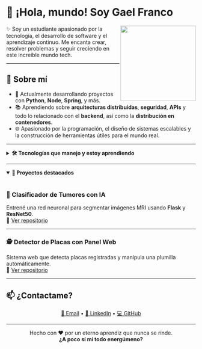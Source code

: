 # 👋 ¡Hola, mundo! Soy **Gael Franco**

<img align="right" src="https://user-images.githubusercontent.com/5713670/87202985-820dcb80-c2b6-11ea-9f56-7ec461c497c3.gif" width="200"/>

✨ Soy un estudiante apasionado por la tecnología, el desarrollo de software y el aprendizaje continuo. Me encanta crear, resolver problemas y seguir creciendo en este increíble mundo tech.

---

## 🧠 Sobre mí

- 🔭 Actualmente desarrollando proyectos con **Python**, **Node**, **Spring**, y más.
- 📚 Aprendiendo sobre **arquitecturas distribuidas**, **seguridad**, **APIs** y todo lo relacionado con el **backend**, así como la **distribución en contenedores**.
- 🌐 Apasionado por la programación, el diseño de sistemas escalables y la construcción de herramientas útiles para el mundo real.

---

<details>
<summary><strong>🛠️ Tecnologías que manejo y estoy aprendiendo</strong></summary>

<br/>

| 🧩 Lenguajes | ⚙️ Frameworks / Herramientas | 🚀 Aprendiendo |
|-------------|-------------------------------|----------------|
| ![Python](https://img.shields.io/badge/-Python-3776AB?style=flat-square&logo=python&logoColor=ffffff) | Flask | ![FastAPI](https://img.shields.io/badge/FastAPI-005571?style=flat-square&logo=fastapi&logoColor=white) ![Django](https://img.shields.io/badge/Django-092E20?style=flat-square&logo=django&logoColor=white) |
| ![Java](https://img.shields.io/badge/Java-007396?style=flat-square&logo=java&logoColor=white) | Spring Boot | -- |
| ![JavaScript](https://img.shields.io/badge/-JavaScript-F7DF1E?style=flat-square&logo=javascript&logoColor=ffffff) | Node.js, Express, React | ![NestJS](https://img.shields.io/badge/NestJS-E0234E?style=flat-square&logo=nestjs&logoColor=white) |
| ![HTML5](https://img.shields.io/badge/-HTML5-E34F26?style=flat-square&logo=html5&logoColor=white) ![CSS3](https://img.shields.io/badge/-CSS3-1572B6?style=flat-square&logo=css3&logoColor=white) | Tailwind CSS | -- |

</details>

---

<details open>
<summary><strong>🚀 Proyectos destacados</strong></summary>

<br/>

### 🧠 Clasificador de Tumores con IA  
Entrené una red neuronal para segmentar imágenes MRI usando **Flask** y **ResNet50**.  
🔗 [Ver repositorio](https://github.com/GaelFG17/mri_api)

---

### 🕵️ Detector de Placas con Panel Web  
Sistema web que detecta placas registradas y manipula una plumilla automáticamente.  
🔗 [Ver repositorio](https://github.com/GaelFG17/proyecto-placas)

</details>

---

## 📫 ¿Contactame?

<p align="center">
  <a href="mailto:gaelfg1720@gmail.com">📩 Email</a> • 
  <a href="https://www.linkedin.com/in/gael-franco-garcia-992886340/">💼 LinkedIn</a> • 
  <a href="https://github.com/GaelFG17">💻 GitHub</a>
</p>

---

<p align="center">
  Hecho con ❤️ por un eterno aprendiz que nunca se rinde.  
  <br/><strong>¿A poco sí mi todo energúmeno?</strong>
</p>
